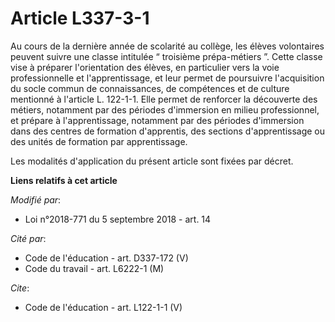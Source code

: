 # Article L337-3-1

Au cours de la dernière année de scolarité au collège, les élèves volontaires peuvent suivre une classe intitulée “ troisième
prépa-métiers ”. Cette classe vise à préparer l'orientation des élèves, en particulier vers la voie professionnelle et
l'apprentissage, et leur permet de poursuivre l'acquisition du socle commun de connaissances, de compétences et de culture
mentionné à l'article L. 122-1-1. Elle permet de renforcer la découverte des métiers, notamment par des périodes d'immersion
en milieu professionnel, et prépare à l'apprentissage, notamment par des périodes d'immersion dans des centres de formation
d'apprentis, des sections d'apprentissage ou des unités de formation par apprentissage. 

Les modalités d'application du présent article sont fixées par décret.

**Liens relatifs à cet article**

_Modifié par_:

  - Loi n°2018-771 du 5 septembre 2018 - art. 14

_Cité par_:

  - Code de l'éducation - art. D337-172 (V)
  - Code du travail - art. L6222-1 (M)

_Cite_:

  - Code de l'éducation - art. L122-1-1 (V)
